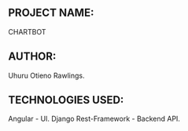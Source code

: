 ## PROJECT NAME:
   CHARTBOT
## AUTHOR:
Uhuru Otieno Rawlings.
## TECHNOLOGIES USED:
Angular - UI.
Django Rest-Framework - Backend API.